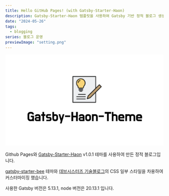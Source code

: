 ```yaml
---
title: Hello GitHub Pages! (with Gatsby-Starter-Haon)
description: Gatsby-Starter-Haon 템플릿을 사용하여 Gatsby 기반 정적 블로그 생성 방법 설명
date: "2024-05-26"
tags:
  - blogging
series: 블로그 운영
previewImage: "setting.png"
---
```


![Gatsby-Starter-Haon](theme.png)

Github Pages와 [Gatsby-Starter-Haon](https://github.com/msung99/Gatsby-Starter-Haon) v1.0.1 테마를 사용하여 만든 정적 블로그입니다.

[gatsby-starter-bee](https://github.com/JaeYeopHan/gatsby-starter-bee) 테마와 [데브시스터즈 기술블로그](https://tech.devsisters.com)의 CSS 일부 스타일을 차용하여 커스터마이징 했습니다.

사용한 Gatsby 버전은 5.13.1, node 버전은 20.13.1 입니다.